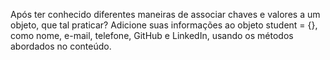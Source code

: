 Após ter conhecido diferentes maneiras de associar chaves e valores a um objeto, que tal praticar? Adicione suas informações ao objeto student = {}, como nome, e-mail, telefone, GitHub e LinkedIn, usando os métodos abordados no conteúdo.